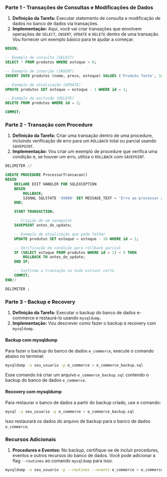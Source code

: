 
### Parte 1 - Transações de Consultas e Modificações de Dados

1. **Definição da Tarefa:** Executar statements de consulta e modificação de dados no banco de dados via transações.
2. **Implementação:** Aqui, você vai criar transações que envolvem operações de `SELECT`, `INSERT`, `UPDATE` e `DELETE` dentro de uma transação. Vou fornecer um exemplo básico para te ajudar a começar.

```sql
BEGIN;

-- Exemplo de consulta (SELECT)
SELECT * FROM produtos WHERE estoque > 0;

-- Exemplo de inserção (INSERT)
INSERT INTO produtos (nome, preco, estoque) VALUES ('Produto Teste', 10.00, 50);

-- Exemplo de atualização (UPDATE)
UPDATE produtos SET estoque = estoque - 1 WHERE id = 1;

-- Exemplo de exclusão (DELETE)
DELETE FROM produtos WHERE id = 2;

COMMIT;
```

### Parte 2 - Transação com Procedure

1. **Definição da Tarefa:** Criar uma transação dentro de uma procedure, incluindo verificação de erro para um `ROLLBACK` total ou parcial usando `SAVEPOINT`.
2. **Implementação:** Vou criar um exemplo de procedure que verifica uma condição e, se houver um erro, utiliza o `ROLLBACK` com `SAVEPOINT`.

```sql
DELIMITER //

CREATE PROCEDURE ProcessarTransacao()
BEGIN
    DECLARE EXIT HANDLER FOR SQLEXCEPTION
    BEGIN
        ROLLBACK;
        SIGNAL SQLSTATE '45000' SET MESSAGE_TEXT = 'Erro ao processar a transação.';
    END;

    START TRANSACTION;

    -- Criação de um savepoint
    SAVEPOINT antes_do_update;

    -- Exemplo de atualização que pode falhar
    UPDATE produtos SET estoque = estoque - 10 WHERE id = 1;

    -- Verificação de condição para rollback parcial
    IF (SELECT estoque FROM produtos WHERE id = 1) < 0 THEN
        ROLLBACK TO antes_do_update;
    END IF;

    -- Confirma a transação se tudo estiver certo
    COMMIT;
END//

DELIMITER ;
```

### Parte 3 - Backup e Recovery

1. **Definição da Tarefa:** Executar o backup do banco de dados e-commerce e restaurá-lo usando `mysqldump`.
2. **Implementação:** Vou descrever como fazer o backup e recovery com `mysqldump`.

#### Backup com mysqldump

Para fazer o backup do banco de dados `e_commerce`, execute o comando abaixo no terminal:

```bash
mysqldump -u seu_usuario -p e_commerce > e_commerce_backup.sql
```

Esse comando irá criar um arquivo `e_commerce_backup.sql` contendo o backup do banco de dados `e_commerce`.

#### Recovery com mysqldump

Para restaurar o banco de dados a partir do backup criado, use o comando:

```bash
mysql -u seu_usuario -p e_commerce < e_commerce_backup.sql
```

Isso restaurará os dados do arquivo de backup para o banco de dados `e_commerce`.

### Recursos Adicionais

1. **Procedures e Eventos:** No backup, certifique-se de incluir procedures, eventos e outros recursos do banco de dados. Você pode adicionar a flag `--routines` ao comando `mysqldump` para isso.

```bash
mysqldump -u seu_usuario -p --routines --events e_commerce > e_commerce_full_backup.sql
```
